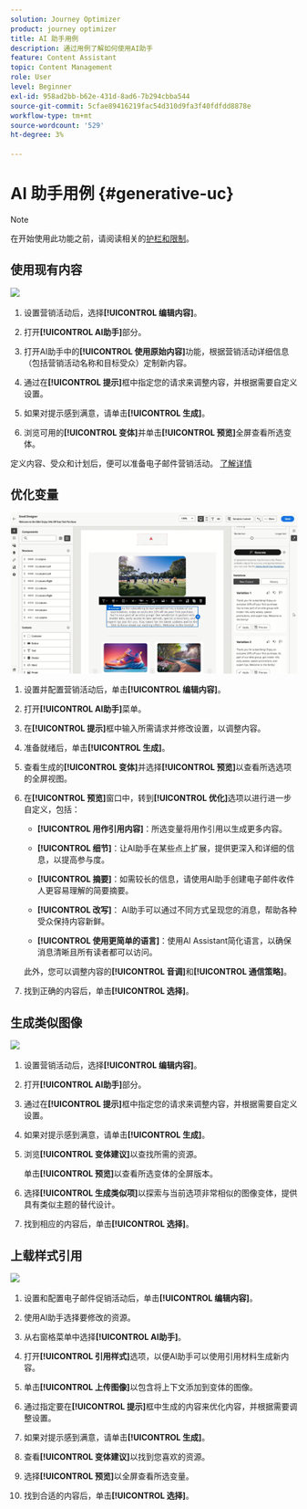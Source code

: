 ```yaml
---
solution: Journey Optimizer
product: journey optimizer
title: AI 助手用例
description: 通过用例了解如何使用AI助手
feature: Content Assistant
topic: Content Management
role: User
level: Beginner
exl-id: 958ad2bb-b62e-431d-8ad6-7b294cbba544
source-git-commit: 5cfae89416219fac54d310d9fa3f40fdfdd8878e
workflow-type: tm+mt
source-wordcount: '529'
ht-degree: 3%

---
```


# AI 助手用例 {#generative-uc}

>[!NOTE]
>
>在开始使用此功能之前，请阅读相关的[护栏和限制](gs-generative.md#generative-guardrails)。

## 使用现有内容

![](assets/do-not-localize/gen-ai-reuse-text.gif)

1. 设置营销活动后，选择&#x200B;**[!UICONTROL 编辑内容]**。

1. 打开&#x200B;**[!UICONTROL AI助手]**&#x200B;部分。

1. 打开AI助手中的&#x200B;**[!UICONTROL 使用原始内容]**&#x200B;功能，根据营销活动详细信息（包括营销活动名称和目标受众）定制新内容。

1. 通过在&#x200B;**[!UICONTROL 提示]**&#x200B;框中指定您的请求来调整内容，并根据需要自定义设置。

1. 如果对提示感到满意，请单击&#x200B;**[!UICONTROL 生成]**。

1. 浏览可用的&#x200B;**[!UICONTROL 变体]**&#x200B;并单击&#x200B;**[!UICONTROL 预览]**&#x200B;全屏查看所选变体。

定义内容、受众和计划后，便可以准备电子邮件营销活动。 [了解详情](../campaigns/review-activate-campaign.md)

## 优化变量

![](assets/do-not-localize/gen-ai-variation.gif)

1. 设置并配置营销活动后，单击&#x200B;**[!UICONTROL 编辑内容]**。

1. 打开&#x200B;**[!UICONTROL AI助手]**&#x200B;菜单。

1. 在&#x200B;**[!UICONTROL 提示]**&#x200B;框中输入所需请求并修改设置，以调整内容。

1. 准备就绪后，单击&#x200B;**[!UICONTROL 生成]**。

1. 查看生成的&#x200B;**[!UICONTROL 变体]**&#x200B;并选择&#x200B;**[!UICONTROL 预览]**&#x200B;以查看所选选项的全屏视图。

1. 在&#x200B;**[!UICONTROL 预览]**&#x200B;窗口中，转到&#x200B;**[!UICONTROL 优化]**&#x200B;选项以进行进一步自定义，包括：

   * **[!UICONTROL 用作引用内容]**：所选变量将用作引用以生成更多内容。

   * **[!UICONTROL 细节]**：让AI助手在某些点上扩展，提供更深入和详细的信息，以提高参与度。

   * **[!UICONTROL 摘要]**：如需较长的信息，请使用AI助手创建电子邮件收件人更容易理解的简要摘要。

   * **[!UICONTROL 改写]**： AI助手可以通过不同方式呈现您的消息，帮助各种受众保持内容新鲜。

   * **[!UICONTROL 使用更简单的语言]**：使用AI Assistant简化语言，以确保消息清晰且所有读者都可以访问。

   此外，您可以调整内容的&#x200B;**[!UICONTROL 音调]**&#x200B;和&#x200B;**[!UICONTROL 通信策略]**。

1. 找到正确的内容后，单击&#x200B;**[!UICONTROL 选择]**。

## 生成类似图像

![](assets/do-not-localize/uc-image-similar.gif)

1. 设置营销活动后，选择&#x200B;**[!UICONTROL 编辑内容]**。

1. 打开&#x200B;**[!UICONTROL AI助手]**&#x200B;部分。

1. 通过在&#x200B;**[!UICONTROL 提示]**&#x200B;框中指定您的请求来调整内容，并根据需要自定义设置。

1. 如果对提示感到满意，请单击&#x200B;**[!UICONTROL 生成]**。

1. 浏览&#x200B;**[!UICONTROL 变体建议]**&#x200B;以查找所需的资源。

   单击&#x200B;**[!UICONTROL 预览]**&#x200B;以查看所选变体的全屏版本。

1. 选择&#x200B;**[!UICONTROL 生成类似项]**&#x200B;以探索与当前选项非常相似的图像变体，提供具有类似主题的替代设计。

1. 找到相应的内容后，单击&#x200B;**[!UICONTROL 选择]**。

## 上载样式引用

![](assets/do-not-localize/uc-image-reference.gif)

1. 设置和配置电子邮件促销活动后，单击&#x200B;**[!UICONTROL 编辑内容]**。

1. 使用AI助手选择要修改的资源。

1. 从右窗格菜单中选择&#x200B;**[!UICONTROL AI助手]**。

1. 打开&#x200B;**[!UICONTROL 引用样式]**&#x200B;选项，以便AI助手可以使用引用材料生成新内容。

1. 单击&#x200B;**[!UICONTROL 上传图像]**&#x200B;以包含将上下文添加到变体的图像。

1. 通过指定要在&#x200B;**[!UICONTROL 提示]**&#x200B;框中生成的内容来优化内容，并根据需要调整设置。

1. 如果对提示感到满意，请单击&#x200B;**[!UICONTROL 生成]**。

1. 查看&#x200B;**[!UICONTROL 变体建议]**&#x200B;以找到您喜欢的资源。

1. 选择&#x200B;**[!UICONTROL 预览]**&#x200B;以全屏查看所选变量。

1. 找到合适的内容后，单击&#x200B;**[!UICONTROL 选择]**。
